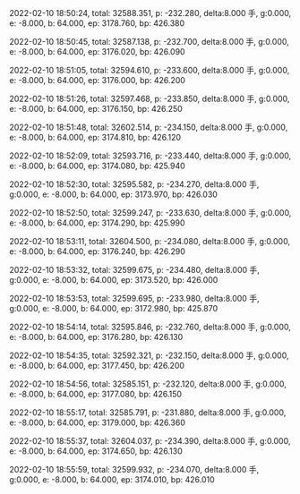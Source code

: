 2022-02-10 18:50:24, total: 32588.351, p: -232.280, delta:8.000 手, g:0.000, e: -8.000, b: 64.000, ep: 3178.760, bp: 426.380

2022-02-10 18:50:45, total: 32587.138, p: -232.700, delta:8.000 手, g:0.000, e: -8.000, b: 64.000, ep: 3176.020, bp: 426.090

2022-02-10 18:51:05, total: 32594.610, p: -233.600, delta:8.000 手, g:0.000, e: -8.000, b: 64.000, ep: 3176.000, bp: 426.200

2022-02-10 18:51:26, total: 32597.468, p: -233.850, delta:8.000 手, g:0.000, e: -8.000, b: 64.000, ep: 3176.150, bp: 426.250

2022-02-10 18:51:48, total: 32602.514, p: -234.150, delta:8.000 手, g:0.000, e: -8.000, b: 64.000, ep: 3174.810, bp: 426.120

2022-02-10 18:52:09, total: 32593.716, p: -233.440, delta:8.000 手, g:0.000, e: -8.000, b: 64.000, ep: 3174.080, bp: 425.940

2022-02-10 18:52:30, total: 32595.582, p: -234.270, delta:8.000 手, g:0.000, e: -8.000, b: 64.000, ep: 3173.970, bp: 426.030

2022-02-10 18:52:50, total: 32599.247, p: -233.630, delta:8.000 手, g:0.000, e: -8.000, b: 64.000, ep: 3174.290, bp: 425.990

2022-02-10 18:53:11, total: 32604.500, p: -234.080, delta:8.000 手, g:0.000, e: -8.000, b: 64.000, ep: 3176.240, bp: 426.290

2022-02-10 18:53:32, total: 32599.675, p: -234.480, delta:8.000 手, g:0.000, e: -8.000, b: 64.000, ep: 3173.520, bp: 426.000

2022-02-10 18:53:53, total: 32599.695, p: -233.980, delta:8.000 手, g:0.000, e: -8.000, b: 64.000, ep: 3172.980, bp: 425.870

2022-02-10 18:54:14, total: 32595.846, p: -232.760, delta:8.000 手, g:0.000, e: -8.000, b: 64.000, ep: 3176.280, bp: 426.130

2022-02-10 18:54:35, total: 32592.321, p: -232.150, delta:8.000 手, g:0.000, e: -8.000, b: 64.000, ep: 3177.450, bp: 426.200

2022-02-10 18:54:56, total: 32585.151, p: -232.120, delta:8.000 手, g:0.000, e: -8.000, b: 64.000, ep: 3177.080, bp: 426.150

2022-02-10 18:55:17, total: 32585.791, p: -231.880, delta:8.000 手, g:0.000, e: -8.000, b: 64.000, ep: 3179.000, bp: 426.360

2022-02-10 18:55:37, total: 32604.037, p: -234.390, delta:8.000 手, g:0.000, e: -8.000, b: 64.000, ep: 3174.650, bp: 426.130

2022-02-10 18:55:59, total: 32599.932, p: -234.070, delta:8.000 手, g:0.000, e: -8.000, b: 64.000, ep: 3174.010, bp: 426.010